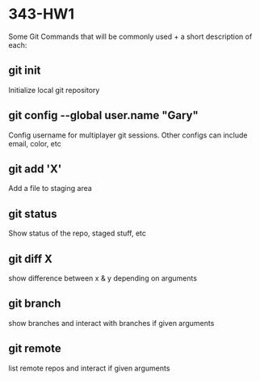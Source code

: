 # 343-HW1
Some Git Commands that will be commonly used + a short description of each:

git init
---------
Initialize local git repository

git config --global user.name "Gary"
------------------------------------
Config username for multiplayer git sessions. Other configs can include email, color, etc

git add 'X'
------------
Add a file to staging area

git status
----------
Show status of the repo, staged stuff, etc

git diff X
-----------
show difference between x & y depending on arguments

git branch
-----------
show branches and interact with branches if given arguments

git remote
-----------
list remote repos and interact if given arguments


